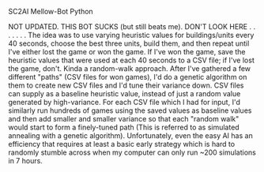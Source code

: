 SC2AI Mellow-Bot Python

NOT UPDATED. THIS BOT SUCKS (but still beats me). DON'T LOOK HERE 
.
.
.
.
.
.
.
The idea was to use varying heuristic values for buildings/units every 40 seconds, 
choose the best three units, build them, and then repeat until I've either lost 
the game or won the game. If I've won the game, save the heuristic values that 
were used at each 40 seconds to a CSV file; if I've lost the game, don't. Kinda a 
random-walk approach. After I've gathered a few different "paths" (CSV files for 
won games), I'd do a genetic algorithm on them to create new CSV files and I'd 
tune their variance down. CSV files can supply as a baseline heuristic value, 
instead of just a random value generated by high-variance. For each CSV file which 
I had for input, I'd similarly run hundreds of games using the saved values as 
baseline values and then add smaller and smaller variance so that each "random walk"
would start to form a finely-tuned path (This is referred to as simulated annealing 
with a genetic algorithm). 
Unfortunately, even the easy AI has an efficiency that requires at least a basic 
early strategy which is hard to randomly stumble across when my computer can only run ~200
simulations in 7 hours.
